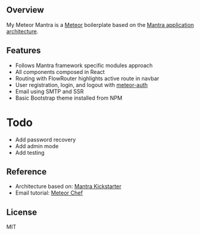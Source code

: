 ## Overview
My Meteor Mantra is a [Meteor](https://www.meteor.com) boilerplate based on the [Mantra application architecture](https://github.com/kadirahq/mantra).

## Features
* Follows Mantra framework specific modules approach
* All components composed in React
* Routing with FlowRouter highlights active route in navbar
* User registration, login, and logout with [meteor-auth](https://github.com/remotebase/meteor-auth)
* Email using SMTP and SSR
* Basic Bootstrap theme installed from NPM

# Todo
* Add password recovery
* Add admin mode
* Add testing

## Reference
* Architecture based on: [Mantra Kickstarter](https://github.com/mantrajs/meteor-mantra-kickstarter)
* Email tutorial: [Meteor Chef](https://themeteorchef.com/snippets/using-the-email-package/#tmc-configuration)

## License
MIT
